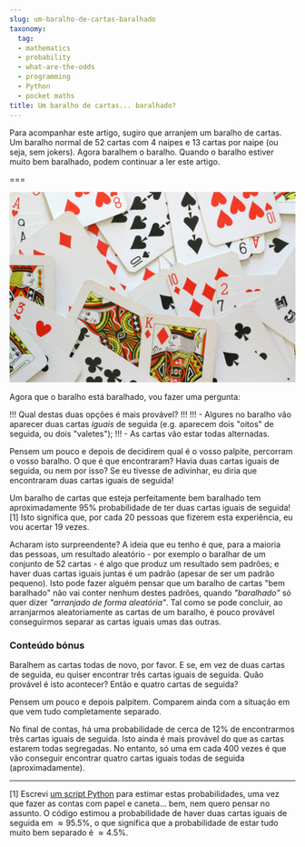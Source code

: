 ```yaml
---
slug: um-baralho-de-cartas-baralhado
taxonomy:
  tag:
  - mathematics
  - probability
  - what-are-the-odds
  - programming
  - Python
  - pocket maths
title: Um baralho de cartas... baralhado?
---
```


Para acompanhar este artigo, sugiro que arranjem um baralho de cartas. Um baralho normal de $52$ cartas com $4$ naipes e $13$ cartas por naipe (ou seja, sem jokers). Agora baralhem o baralho. Quando o baralho estiver muito bem baralhado, podem continuar a ler este artigo.

===

![Uma imagem com várias cartas espalhadas.](cards.jpg)

Agora que o baralho está baralhado, vou fazer uma pergunta:

!!! Qual destas duas opções é mais provável?
!!!
!!! - Algures no baralho vão aparecer duas cartas _iguais_ de seguida (e.g. aparecem dois "oitos" de seguida, ou dois "valetes");
!!! - As cartas vão estar todas alternadas.

Pensem um pouco e depois de decidirem qual é o vosso palpite, percorram o vosso baralho. O que é que encontraram? Havia duas cartas iguais de seguida, ou nem por isso? Se eu tivesse de adivinhar, eu diria que encontraram duas cartas iguais de seguida!

Um baralho de cartas que esteja perfeitamente bem baralhado tem aproximadamente $95\%$ probabilidade de ter duas cartas iguais de seguida! [1]
Isto significa que, por cada $20$ pessoas que fizerem esta experiência, eu vou acertar $19$ vezes.

Acharam isto surpreendente? A ideia que eu tenho é que, para a maioria das pessoas, um resultado aleatório - por exemplo o baralhar de um conjunto de $52$ cartas - é algo que produz um resultado sem padrões; e haver duas cartas iguais juntas é um padrão (apesar de ser um padrão pequeno).
Isto pode fazer alguém pensar que um baralho de cartas "bem baralhado" não vai conter nenhum destes padrões, quando _"baralhado"_ só quer dizer _"arranjado de forma aleatória"_.
Tal como se pode concluir, ao arranjarmos aleatoriamente as cartas de um baralho, é pouco provável conseguirmos separar as cartas iguais umas das outras.

### Conteúdo bónus

Baralhem as cartas todas de novo, por favor. E se, em vez de duas cartas de seguida, eu quiser encontrar três cartas iguais de seguida. Quão provável é isto acontecer?
Então e quatro cartas de seguida?

Pensem um pouco e depois palpitem. Comparem ainda com a situação em que vem tudo completamente separado.

No final de contas, há uma probabilidade de cerca de $12\%$ de encontrarmos três cartas iguais de seguida. Isto ainda é mais provável do que as cartas estarem todas segregadas. No entanto, só uma em cada $400$ vezes é que vão conseguir encontrar quatro cartas iguais todas de seguida (aproximadamente).

---

[1] Escrevi [um script Python](https://github.com/RojerGS/projects/blob/master/whatAreTheOdds/shuffled_card_deck.py) para estimar estas probabilidades, uma vez que fazer as contas com papel e caneta... bem, nem quero pensar no assunto.
O código estimou a probabilidade de haver duas cartas iguais de seguida em $\approx 95.5\%$, o que significa que a probabilidade de estar tudo muito bem separado é $\approx 4.5\%$.
